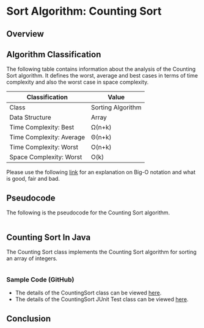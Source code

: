 # Sort Algorithm: Counting Sort

## Overview


## Algorithm Classification
The following table contains information about the analysis of the Counting Sort algorithm. It defines the worst, average and best cases in terms of time complexity and also the worst case in space complexity.

| Classification | Value|
| --- | --- |
| Class | Sorting Algorithm |
| Data Structure | Array |
| Time Complexity: Best | Ω(n+k) |
| Time Complexity: Average | Θ(n+k) |
| Time Complexity: Worst | O(n+k) |
| Space Complexity: Worst | O(k) |

Please use the following [link][0] for an explanation on Big-O notation and what is good, fair and bad.

## Pseudocode
The following is the pseudocode for the Counting Sort algorithm.
```

```

## Counting Sort In Java
The Counting Sort class implements the Counting Sort algorithm for sorting an array of integers.

```java
```
### Sample Code (GitHub)
* The details of the CountingSort class can be viewed [here][1].
* The details of the CountingSort JUnit Test class can be viewed [here][2].

## Conclusion


[0]: http://www.bigocheatsheet.com/img/big-o-cheat-sheet-poster.png
[1]: #
[2]: #
